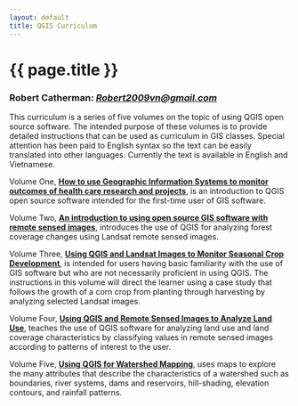 ```yaml
---
layout: default
title: QGIS Curriculum
---
```

{{ page.title }}
================

### Robert Catherman: *Robert2009vn@gmail.com*

This curriculum is a series of five volumes on the topic of using QGIS open source software. The intended purpose of these volumes is to provide detailed instructions that can be used as curriculum in GIS classes. Special attention has been paid to English syntax so the text can be easily translated into other languages. Currently the text is available in English and Vietnamese.

Volume One, [**How to use Geographic Information Systems to monitor outcomes of health care research and projects**](/downloads/QGIS_Vol_1_Intro_English_1-4.docx%0A), is an introduction to QGIS open source software intended for the first-time user of GIS software.

Volume Two, [**An introduction to using open source GIS software with remote sensed images**](/downloads/QGIS_Vol_2_Forest_Change_English-2-3.doc), introduces the use of QGIS for analyzing forest coverage changes using Landsat remote sensed images.

Volume Three, [**Using QGIS and Landsat Images to Monitor Seasonal Crop Development**](/downloads/QGIS_Vol_3_Crop_Monitoring_English.docx), is intended for users having basic familiarity with the use of GIS software but who are not necessarily proficient in using QGIS. The instructions in this volume will direct the learner using a case study that follows the growth of a corn crop from planting through harvesting by analyzing selected Landsat images.

Volume Four, [**Using QGIS and Remote Sensed Images to Analyze Land Use**](downloads/QGIS_Vol_4_LandUse_English.doc), teaches the use of QGIS software for analyzing land use and land coverage characteristics by classifying values in remote sensed images according to patterns of interest to the user.

Volume Five, [**Using QGIS for Watershed Mapping**](downloads/QGIS_Vol_5_Remote_Sensing_English-5-3.doc), uses maps to explore the many attributes that describe the characteristics of a watershed such as boundaries, river systems, dams and reservoirs, hill-shading, elevation contours, and rainfall patterns.

